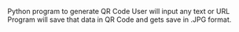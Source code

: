 Python program to generate QR Code
User will input any text or URL 
Program will save that data in QR Code and gets save in .JPG format.
